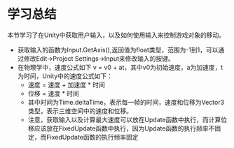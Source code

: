 # 学习总结

本节学习了在Unity中获取用户输入，以及如何使用输入来控制游戏对象的移动。

* 获取输入的函数为Input.GetAxis(),返回值为float类型，范围为-1到1，可以通过修改Edit->Project Settings->Input来修改输入的按键。
* 在物理学中，速度公式如下 v = v0 + at，其中v0为初始速度，a为加速度，t为时间，Unity中的速度公式如下：
  * 速度 = 速度 + 加速度 * 时间
  * 位移 = 速度 * 时间
  * 其中时间为Time.deltaTime，表示每一帧的时间，速度和位移为Vector3类型，表示三维空间中的速度和位移。
  * 注意，获取输入以及计算最大速度可以放在Update函数中执行，而计算位移应该放在FixedUpdate函数中执行，因为Update函数的执行频率不固定，而FixedUpdate函数的执行频率固定